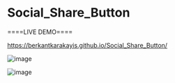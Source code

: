# Social_Share_Button

====LIVE DEMO====

https://berkantkarakayis.github.io/Social_Share_Button/

![image](https://github.com/berkantkarakayis/Social_Share_Button/assets/102322084/3cebadd2-de45-4c90-be13-cce2257fb9ff)


![image](https://github.com/berkantkarakayis/Social_Share_Button/assets/102322084/6a356d09-bb82-4f84-9b8c-382e802417f2)


